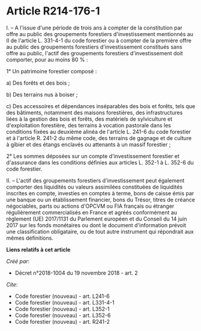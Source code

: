 # Article R214-176-1

I. – A l'issue d'une période de trois ans à compter de la constitution par offre au public des groupements forestiers
d'investissement mentionnés au  II de l'article L. 331-4-1 du code forestier  ou à compter de la première offre au public des
groupements forestiers d'investissement constitués sans offre au public, l'actif des groupements forestiers d'investissement
doit comporter, pour au moins 80 % : 

1° Un patrimoine forestier composé : 

a) Des forêts et des bois ; 

b) Des terrains nus à boiser ; 

c) Des accessoires et dépendances inséparables des bois et forêts, tels que des bâtiments, notamment des maisons forestières,
des infrastructures liées à la gestion des bois et forêts, des matériels de sylviculture et d'exploitation forestière, des
terrains à vocation pastorale dans les conditions fixées au  deuxième alinéa de l'article L. 241-6 du code forestier  et à
l'article R. 241-2 du même code, des terrains de gagnage et de culture à gibier et des étangs enclavés ou attenants à un
massif forestier ; 

2° Les sommes déposées sur un compte d'investissement forestier et d'assurance dans les conditions définies aux articles L.
352-1 à L. 352-6 du code forestier. 

II. – L'actif des groupements forestiers d'investissement peut également comporter des liquidités ou valeurs assimilées
constituées de liquidités inscrites en compte, investies en comptes à terme, bons de caisse émis par une banque ou un
établissement financier, bons du Trésor, titres de créance négociables, parts ou actions d'OPCVM ou FIA français ou étranger
régulièrement commercialisés en France et agréés conformément au règlement (UE) 2017/1131 du Parlement européen et du Conseil
du 14 juin 2017 sur les fonds monétaires ou dont le document d'information prévoit une classification obligataire, ou de tout
autre instrument qui répondrait aux mêmes définitions.

**Liens relatifs à cet article**

_Créé par_:

  - Décret n°2018-1004 du 19 novembre 2018 - art. 2

_Cite_:

  - Code forestier (nouveau) - art. L241-6
  - Code forestier (nouveau) - art. L331-4-1
  - Code forestier (nouveau) - art. L352-1
  - Code forestier (nouveau) - art. L352-6
  - Code forestier (nouveau) - art. R241-2
